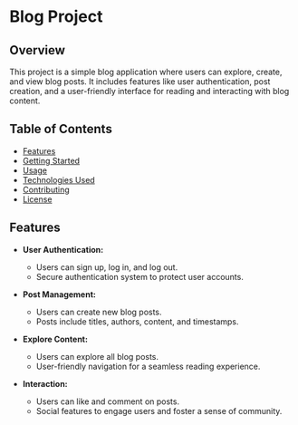 # Blog Project

## Overview

This project is a simple blog application where users can explore, create, and view blog posts. It includes features like user authentication, post creation, and a user-friendly interface for reading and interacting with blog content.

## Table of Contents

- [Features](#features)
- [Getting Started](#getting-started)
- [Usage](#usage)
- [Technologies Used](#technologies-used)
- [Contributing](#contributing)
- [License](#license)

## Features

- **User Authentication:**
  - Users can sign up, log in, and log out.
  - Secure authentication system to protect user accounts.

- **Post Management:**
  - Users can create new blog posts.
  - Posts include titles, authors, content, and timestamps.

- **Explore Content:**
  - Users can explore all blog posts.
  - User-friendly navigation for a seamless reading experience.

- **Interaction:**
  - Users can like and comment on posts.
  - Social features to engage users and foster a sense of community.

